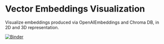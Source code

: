 # Vector Embeddings Visualization 
Visualize embeddings produced via OpenAIEmbeddings and Chroma DB, in 2D and 3D representation. 

[![Binder](https://mybinder.org/badge_logo.svg)](https://mybinder.org/v2/gh/mightyoctopus/vector-embeddings-visualization/HEAD?labpath=langchain_rag.ipynb)


